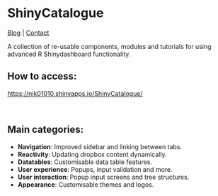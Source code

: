 # ShinyCatalogue

<a href="https://nik01010.wordpress.com/" target="_blank">Blog</a> | <a href="https://nik01010.wordpress.com/contact/" target="_blank">Contact</a>
<br>

A collection of re-usable components, modules and tutorials for using advanced R Shinydashboard functionality.

## How to access:
https://nik01010.shinyapps.io/ShinyCatalogue/

<br>

## Main categories:
- **Navigation**: Improved sidebar and linking between tabs.
- **Reactivity**: Updating dropbox content dynamically.
- **Datatables**: Customisable data table features.
- **User experience**: Popups, input validation and more.
- **User interaction**: Popup input screens and tree structures.
- **Appearance**: Customisable themes and logos.
